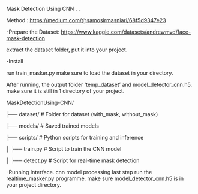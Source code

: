 Mask Detection Using CNN . . 

Method :
https://medium.com/@samosirmasniari/68f5d9347e23

-Prepare the Dataset:
 https://www.kaggle.com/datasets/andrewmvd/face-mask-detection

extract the dataset folder, put it into your project.

-Install

run train_masker.py make sure to load the dataset in your directory.

After running, the output folder ‘temp_dataset’ and model_detector_cnn.h5. make sure it is still in 1 directory of your project.

MaskDetectionUsing-CNN/

├── dataset/                # Folder for dataset (with_mask, without_mask)

├── models/                 # Saved trained models

├── scripts/                # Python scripts for training and inference

│   ├── train.py            # Script to train the CNN model

│   ├── detect.py           # Script for real-time mask detection


-Running Interface. 
cnn model processing last step run the realtime_masker.py programme. make sure model_detector_cnn.h5 is in your project directory.






